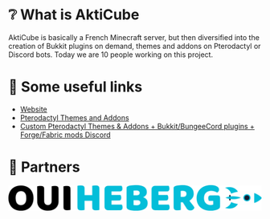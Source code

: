 # ❔ What is AktiCube 
AktiCube is basically a French Minecraft server, but then diversified into the creation of Bukkit plugins on demand, themes and addons on Pterodactyl or Discord bots.
Today we are 10 people working on this project.

# 🔗 Some useful links
- [Website](https://www.akticube.fr)
- [Pterodactyl Themes and Addons](https://pterodactylmarket.com/team/7446491)
- [Custom Pterodactyl Themes & Addons + Bukkit/BungeeCord plugins + Forge/Fabric mods Discord](https://discord.gg/we3WzvFM5C)

# 🤝 Partners

[![ouiheberg.com](https://raw.githubusercontent.com/AktiCube/containers/main/Pterodactyl/GraalVM-OH/ohlogo.png)](https://www.ouiheberg.com/panel/aff.php?aff=242)
